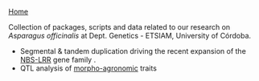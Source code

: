 [Home](../)  

Collection of packages, scripts and data related to our research on *Asparagus officinalis* at Dept. Genetics - ETSIAM, University of Córdoba.   

   * Segmental & tandem duplication driving the recent expansion of the [NBS-LRR](nbs.md) gene family .  
   * QTL analysis of [morpho-agronomic](qtl.md) traits
 
